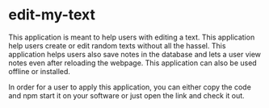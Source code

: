 # edit-my-text

This application is meant to help users with editing a text.
This application help users create or edit random texts without all the hassel.
This application helps users also save notes in the database and lets a user view notes even after reloading the webpage.
This application can also be used offline or installed.

In order for a user to apply this application, you can either copy the code and npm start it on your software or just open the link and check it out.
